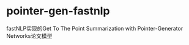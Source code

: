 # pointer-gen-fastnlp

fastNLP实现的Get To The Point Summarization with Pointer-Generator Networks论文模型
